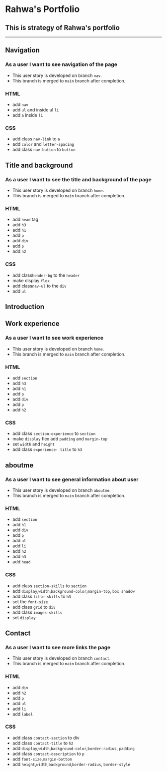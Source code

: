 # Rahwa's Portfolio

## This is strategy of Rahwa's portfolio

---

## Navigation

### As a user I want to see navigation of the page

- This user story is developed on branch `nav`.
- This branch is merged to `main` branch after completion.

### HTML

- add `nav`
- add `ul` and inside ul `li`
- add `a` inside `li`

### CSS

- add class `nav-link` to `a`
- add `color` and `letter-spacing`
- add class `nav-button` to `button`

## Title and background

### As a user I want to see the title and background of the page

- This user story is developed on branch `home`.
- This branch is merged to `main` branch after completion.

### HTML

- add `head` tag
- add `h3`
- add `h1`
- add `p`
- add `div`
- add `p`
- add `h2`

### CSS

- add class`header-bg` to the `header`
- make display `flex`
- add class`nav-ul` to the `div`
- add `ul`

## Introduction

## Work experience

### As a user I want to see work experience

- This user story is developed on branch `home`.
- This branch is merged to `main` branch after completion.

### HTML

- add `section`
- add `h3`
- add `h1`
- add `p`
- add `div`
- add `p`
- add `h2`

### CSS

- add class `section-experience` to `section`
- make `display` flex add `padding` and `margin-top`
- set `width` and `height`
- add class `experience- title` to `h3`

## aboutme

### As a user I want to see general information about user

- This user story is developed on branch `aboutme`.
- This branch is merged to `main` branch after completion.

### HTML

- add `section`
- add `h1`
- add `div`
- add `p`
- add `ul`
- add `li`
- add `h2`
- add `h3`
- add `head`

### CSS

- add class `section-skills` to `section`
- add `display`,`width`,`background-color`,`margin-top`, `box shadow`
- add class `title-skills` to `h3`
- set the `font-size`
- add class `grid` to `div`
- add class `images-skills`
- set `display`

## Contact

### As a user I want to see more links the page

- This user story is developed on branch `contact`.
- This branch is merged to `main` branch after completion.

### HTML

- add `div`
- add `h2`
- add `p`
- add `ul`
- add `li`
- add `label`

### CSS

- add class `contact-section` to div
- add class `contact-title` to `h2`
- add `display`,`width`,`background-color`,`border-radius`, `padding`
- add class `contact-description` to `p`
- add `font-size`,`margin-bottom`
- add `height`,`width`,`background`,`border-radius`, `border-style`

